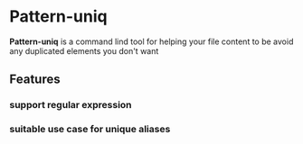# Pattern-uniq

**Pattern-uniq** is a command lind tool for helping your file content to be avoid any duplicated elements you don't want

## Features

### support regular expression

### suitable use case for unique aliases

<!-- ## Usage -->
<!-- -  -->
<!-- - -->
